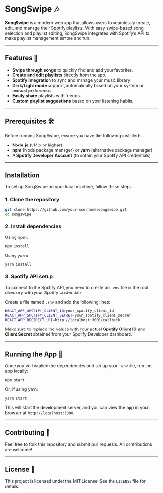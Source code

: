 # SongSwipe 🎶

**SongSwipe** is a modern web app that allows users to seamlessly create, edit, and manage their Spotify playlists. With easy swipe-based song selection and playlist editing, SongSwipe integrates with Spotify’s API to make playlist management simple and fun.

---

## Features 🚀

- **Swipe through songs** to quickly find and add your favorites.
- **Create and edit playlists** directly from the app.
- **Spotify integration** to sync and manage your music library.
- **Dark/Light mode** support, automatically based on your system or manual preference.
- **Easily share** playlists with friends.
- **Custom playlist suggestions** based on your listening habits.

---

## Prerequisites 🛠

Before running SongSwipe, ensure you have the following installed:

- **Node.js** (v14.x or higher)
- **npm** (Node package manager) or **yarn** (alternative package manager)
- A **Spotify Developer Account** (to obtain your Spotify API credentials)

---

## Installation

To set up SongSwipe on your local machine, follow these steps:

### 1. Clone the repository

```bash
git clone https://github.com/your-username/songswipe.git
cd songswipe
```

### 2. Install dependencies

Using npm:

```bash
npm install
```

Using yarn:

```bash
yarn install
```

### 3. Spotify API setup

To connect to the Spotify API, you need to create an `.env` file in the root directory with your Spotify credentials:

Create a file named `.env` and add the following lines:

```bash
REACT_APP_SPOTIFY_CLIENT_ID=your_spotify_client_id
REACT_APP_SPOTIFY_CLIENT_SECRET=your_spotify_client_secret
REACT_APP_REDIRECT_URI=http://localhost:3000/callback
```

Make sure to replace the values with your actual **Spotify Client ID** and **Client Secret** obtained from your Spotify Developer dashboard.

---

## Running the App 🚀

Once you've installed the dependencies and set up your `.env` file, run the app locally:

```bash
npm start
```

Or, if using yarn:

```bash
yarn start
```

This will start the development server, and you can view the app in your browser at `http://localhost:3000`.

---

## Contributing 🤝

Feel free to fork this repository and submit pull requests. All contributions are welcome!

---

## License 📄

This project is licensed under the MIT License. See the `LICENSE` file for details.
